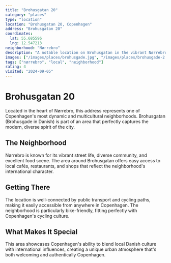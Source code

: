 ```yaml
---
title: "Brohusgatan 20"
category: "places"
type: "location"
location: "Brohusgatan 20, Copenhagen"
address: "Brohusgatan 20"
coordinates:
  lat: 55.685596
  lng: 12.547213
neighborhood: "Nørrebro"
description: "A notable location on Brohusgatan in the vibrant Nørrebro district."
images: ["/images/places/brohusgade.jpg", "/images/places/brohusgade-2.png"]
tags: ["nørrebro", "local", "neighborhood"]
rating: 4
visited: "2024-09-05"
---
```


# Brohusgatan 20

Located in the heart of Nørrebro, this address represents one of Copenhagen's most dynamic and multicultural neighborhoods. Brohusgatan (Brohusgade in Danish) is part of an area that perfectly captures the modern, diverse spirit of the city.

## The Neighborhood

Nørrebro is known for its vibrant street life, diverse community, and excellent food scene. The area around Brohusgatan offers easy access to local cafés, restaurants, and shops that reflect the neighborhood's international character.

## Getting There

The location is well-connected by public transport and cycling paths, making it easily accessible from anywhere in Copenhagen. The neighborhood is particularly bike-friendly, fitting perfectly with Copenhagen's cycling culture.

## What Makes It Special

This area showcases Copenhagen's ability to blend local Danish culture with international influences, creating a unique urban atmosphere that's both welcoming and authentically Copenhagen.